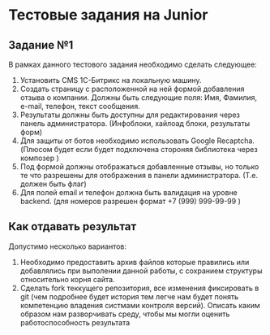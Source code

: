# Тестовые задания на Junior


## Задание №1

В рамках данного тестового задания необходимо сделать следующее:

1) Установить CMS 1С-Битрикс на локальную машину. 
2) Создать страницу с расположенной на ней формой добавления отзыва о компании. Должны быть следующие поля: Имя, Фамилия, e-mail, телефон, текст сообщения. 
3) Результаты должны быть доступны для редактирования через панель администратора. (Инфоблоки, хайлоад блоки, результаты форм)
4) Для защиты от ботов необходимо использовать Google Recaptcha. (Плюсом будет если будет подключена стороняя библиотека через композер )
5) Под формой должны отображаться добавленные отзывы, но только те что разрешены для отображения в панели администратора. (Т.е. должен быть флаг)
6) Для полей email и телефон должна быть валидация на уровне backend. (для номеров разрешен формат +7 (999) 999-99-99 )


##  Как отдавать результат
Допустимо несколько вариантов:
1) Необходимо предоставить архив файлов которые правились или добавлялись при выполении данной работы, с сохранием структуры относительно корня сайта. 
2) Сделать fork теккущего репозитория, все изменения фиксировать в git (чем подробнее будет история тем легче нам будет понять компетенцию владения систмами контроля версий). Описать каким образом нам разворчивать среду, чтобы мы могли оценить работоспособность результата

